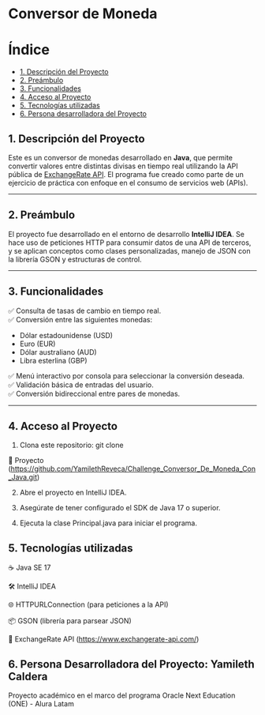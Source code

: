 # Conversor de Moneda

# Índice

* [1. Descripción del Proyecto](#1-descripción-del-proyecto)
* [2. Preámbulo](#2-preámbulo)
* [3. Funcionalidades](#3-funcionalidades)
* [4. Acceso al Proyecto](#4-acceso-al-proyecto)
* [5. Tecnologías utilizadas](#5-tecnologías-utilizadas)
* [6. Persona desarrolladora del Proyecto](#6-persona-desarrolladora-del-proyecto)


## 1. Descripción del Proyecto
Este es un conversor de monedas desarrollado en **Java**, que permite convertir valores entre distintas divisas en tiempo real utilizando la API pública de [ExchangeRate API](https://www.exchangerate-api.com/). El programa fue creado como parte de un ejercicio de práctica con enfoque en el consumo de servicios web (APIs).

---

## 2. Preámbulo

El proyecto fue desarrollado en el entorno de desarrollo **IntelliJ IDEA**. Se hace uso de peticiones HTTP para consumir datos de una API de terceros, y se aplican conceptos como clases personalizadas, manejo de JSON con la librería GSON y estructuras de control.

---

## 3. Funcionalidades

✅ Consulta de tasas de cambio en tiempo real.  
✅ Conversión entre las siguientes monedas:
- Dólar estadounidense (USD)
- Euro (EUR)
- Dólar australiano (AUD)
- Libra esterlina (GBP)

✅ Menú interactivo por consola para seleccionar la conversión deseada.  
✅ Validación básica de entradas del usuario.  
✅ Conversión bidireccional entre pares de monedas.

---

## 4. Acceso al Proyecto

1. Clona este repositorio: git clone

🔗 Proyecto (https://github.com/YamilethReveca/Challenge_Conversor_De_Moneda_Con_Java.git)

2. Abre el proyecto en IntelliJ IDEA.

3. Asegúrate de tener configurado el SDK de Java 17 o superior.

4. Ejecuta la clase Principal.java para iniciar el programa.


## 5. Tecnologías utilizadas

☕ Java SE 17

🛠 IntelliJ IDEA

🌐 HTTPURLConnection (para peticiones a la API)

📦 GSON (librería para parsear JSON)

🔗 ExchangeRate API (https://www.exchangerate-api.com/)

## 6. Persona Desarrolladora del Proyecto: Yamileth Caldera

Proyecto académico en el marco del programa Oracle Next Education (ONE) - Alura Latam

